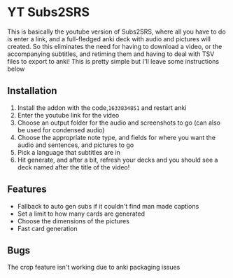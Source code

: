 # YT Subs2SRS
This is basically the youtube version of Subs2SRS, where all you have to do is enter a link, and a full-fledged anki deck with audio and pictures will created. So this eliminates the need for having to download a video, or the accompanying subtitles, and retiming them and having to deal with TSV files to export to anki! This is pretty simple but I'll leave some instructions below

## Installation
1. Install the addon with the code,`1633834851` and restart anki
2. Enter the youtube link for the video
3. Choose an output folder for the audio and screenshots to go (can also be used for condensed audio)
4. Choose the appropriate note type, and fields for where you want the audio and sentences, and pictures to go
5. Pick a language that subtitles are in
6. Hit generate, and after a bit, refresh your decks and you should see a deck named after the title of the video!

## Features
- Fallback to auto gen subs if it couldn't find man made captions
- Set a limit to how many cards are generated
- Choose the dimensions of the pictures
- Fast card generation

## Bugs
The crop feature isn't working due to anki packaging issues


